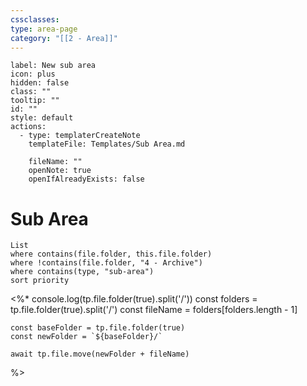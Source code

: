 ```yaml
---
cssclasses: 
type: area-page
category: "[[2 - Area]]"
---
```


```meta-bind-button
label: New sub area
icon: plus
hidden: false
class: ""
tooltip: ""
id: ""
style: default
actions:
  - type: templaterCreateNote
    templateFile: Templates/Sub Area.md

    fileName: ""
    openNote: true
    openIfAlreadyExists: false

```
# Sub Area
```dataview
List
where contains(file.folder, this.file.folder)
where !contains(file.folder, "4 - Archive")
where contains(type, "sub-area")
sort priority
```
<%*
	console.log(tp.file.folder(true).split('/'))
	const folders = tp.file.folder(true).split('/')
	const fileName = folders[folders.length - 1]
  
	const baseFolder = tp.file.folder(true)
	const newFolder = `${baseFolder}/`

	await tp.file.move(newFolder + fileName)
%>